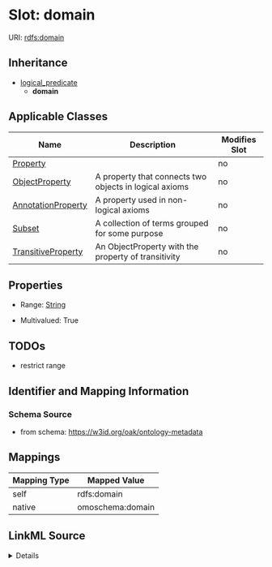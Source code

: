 

# Slot: domain



URI: [rdfs:domain](http://www.w3.org/2000/01/rdf-schema#domain)




## Inheritance

* [logical_predicate](logical_predicate.md)
    * **domain**






## Applicable Classes

| Name | Description | Modifies Slot |
| --- | --- | --- |
| [Property](Property.md) |  |  no  |
| [ObjectProperty](ObjectProperty.md) | A property that connects two objects in logical axioms |  no  |
| [AnnotationProperty](AnnotationProperty.md) | A property used in non-logical axioms |  no  |
| [Subset](Subset.md) | A collection of terms grouped for some purpose |  no  |
| [TransitiveProperty](TransitiveProperty.md) | An ObjectProperty with the property of transitivity |  no  |







## Properties

* Range: [String](String.md)

* Multivalued: True





## TODOs

* restrict range

## Identifier and Mapping Information







### Schema Source


* from schema: https://w3id.org/oak/ontology-metadata




## Mappings

| Mapping Type | Mapped Value |
| ---  | ---  |
| self | rdfs:domain |
| native | omoschema:domain |




## LinkML Source

<details>
```yaml
name: domain
todos:
- restrict range
from_schema: https://w3id.org/oak/ontology-metadata
rank: 1000
is_a: logical_predicate
slot_uri: rdfs:domain
alias: domain
domain_of:
- Property
range: string
multivalued: true

```
</details>